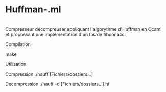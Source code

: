 # Huffman-.ml
<br>
Compresseur décompreuser appliquant l'algorythme d'Huffman en Ocaml 
<br>
et propossant une implémentation d'un tas de fibonnacci

Compilation

make

Utilisation

Compression
./hauff [Fichiers/dossiers...]

Decompression
./hauff -d [Fichiers/dossiers...].hf
